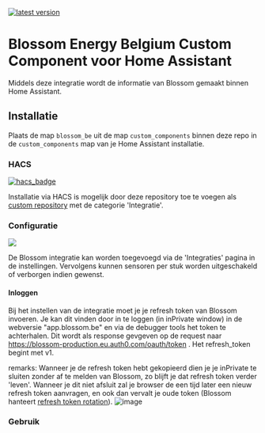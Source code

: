 [![latest version](https://img.shields.io/github/tag/thomas-svrts/hacs_blossom_energy?include_prereleases=&sort=semver&label=Versie)](https://github.com/thomas-svrts/hacs_blossom_energy/releases/)

# Blossom Energy Belgium Custom Component voor Home Assistant
Middels deze integratie wordt de informatie van Blossom gemaakt binnen Home Assistant.


## Installatie
Plaats de map `blossom_be` uit de map `custom_components` binnen deze repo in de `custom_components` map van je Home Assistant installatie.

### HACS
[![hacs_badge](https://img.shields.io/badge/HACS-Custom-41BDF5.svg)](https://github.com/hacs/integration)

Installatie via HACS is mogelijk door deze repository toe te voegen als [custom repository](https://hacs.xyz/docs/faq/custom_repositories) met de categorie 'Integratie'.

### Configuratie

<a href="https://my.home-assistant.io/redirect/config_flow_start/?domain=blossom_be" class="my badge" target="_blank">
    <img src="https://my.home-assistant.io/badges/config_flow_start.svg">
</a>

De Blossom integratie kan worden toegevoegd via de 'Integraties' pagina in de instellingen.
Vervolgens kunnen sensoren per stuk worden uitgeschakeld of verborgen indien gewenst.

#### Inloggen

Bij het instellen van de integratie moet je je refresh token van Blossom invoeren. Je kan dit vinden door in te loggen (in inPrivate window) in de webversie "app.blossom.be" en via de debugger tools het token te achterhalen.
Dit wordt als response gevgeven op de request naar https://blossom-production.eu.auth0.com/oauth/token . Het refresh_token begint met v1.

remarks: Wanneer je de refresh token hebt gekopieerd dien je je inPrivate te sluiten zonder af te melden van Blossom, zo blijft je dat refresh token verder 'leven'.
Wanneer je dit niet afsluit zal je browser de een tijd later een nieuw refresh token aanvragen, en ook dan vervalt je oude token (Blossom hanteert [refresh token rotation](https://auth0.com/docs/secure/tokens/refresh-tokens/refresh-token-rotation)).
![image](https://github.com/user-attachments/assets/ae586db1-ef7a-44b2-8b7e-2d99fa82f25f)


### Gebruik

